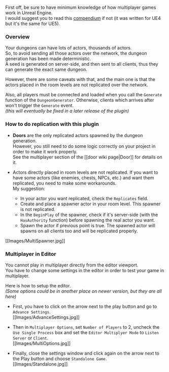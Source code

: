 First off, be sure to have minimum knowledge of how multiplayer games work in Unreal Engine.\
I would suggest you to read this [compendium](https://cedric-neukirchen.net/Downloads/Compendium/UE4_Network_Compendium_by_Cedric_eXi_Neukirchen.pdf) if not (it was written for UE4 but it's the same for UE5).

### Overview

Your dungeons can have lots of actors, thousands of actors.\
So, to avoid sending all those actors over the network, the dungeon generation has been made deterministic.\
A seed is generated on server-side, and then sent to all clients, thus they can generate the exact same dungeon.

However, there are some caveats with that, and the main one is that the actors placed in the room levels are not replicated over the network.

Also, all players must be connected and loaded when you call the `Generate` function of the `DungeonGenerator`.
Otherwise, clients which arrives after won't trigger the `Generate` event.\
*(this will eventually be fixed in a later release of the plugin)*

### How to do replication with this plugin

- **Doors** are the only replicated actors spawned by the dungeon generation.\
However, you still need to do some logic correctly on your project in order to make it work properly.\
See the multiplayer section of the [[door wiki page|Door]] for details on it.

- Actors directly placed in room levels are not replicated. If you want to have some actors (like enemies, chests, NPCs, etc.) and want them replicated, you need to make some workarounds.\
My suggestion: 
	- In your actor you want replicated, check the `Replicates` field.
	- Create and place a spawner actor in your room level. This spawner is not replicated.
	- In the `BeginPlay` of the spawner, check if it's server-side (with the `HasAuthority` function) before spawning the real actor you want.
	- Spawn the actor if previous point is true. The spawned actor will spawns on all clients too and will be replicated properly.

[[Images/MultiSpawner.jpg]]

### Multiplayer in Editor

You cannot play in multiplayer directly from the editor viewport.\
You have to change some settings in the editor in order to test your game in multiplayer.

Here is how to setup the editor.\
*(Some options could be in another place on newer version, but they are all here)*

- First, you have to click on the arrow next to the play button and go to `Advance Settings`.\
[[Images/AdvanceSettings.jpg]]

- Then in `Multiplayer Options`, set `Number of Players` to 2, uncheck the `Use Single Process` box and set the `Editor Multiplyer Mode` to `Listen Server` or `Client`.\
[[Images/MultiOptions.jpg]]

- Finally, close the settings window and click again on the arrow next to the Play button and choose `Standalone Game`.\
[[Images/Standalone.jpg]]
